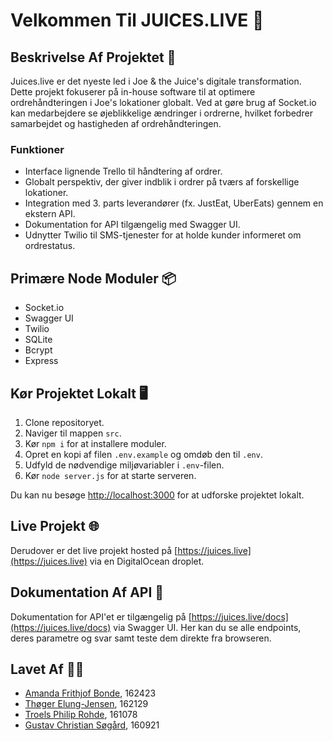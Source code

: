 # Velkommen Til JUICES.LIVE 🧃

## Beskrivelse Af Projektet 📝
Juices.live er det nyeste led i Joe & the Juice's digitale transformation. Dette projekt fokuserer på in-house software til at optimere ordrehåndteringen i Joe's lokationer globalt. Ved at gøre brug af Socket.io kan medarbejdere se øjeblikkelige ændringer i ordrerne, hvilket forbedrer samarbejdet og hastigheden af ordrehåndteringen.

### Funktioner
- Interface lignende Trello til håndtering af ordrer.
- Globalt perspektiv, der giver indblik i ordrer på tværs af forskellige lokationer.
- Integration med 3. parts leverandører (fx. JustEat, UberEats) gennem en ekstern API.
- Dokumentation for API tilgængelig med Swagger UI.
- Udnytter Twilio til SMS-tjenester for at holde kunder informeret om ordrestatus.

## Primære Node Moduler 📦
- Socket.io
- Swagger UI
- Twilio
- SQLite
- Bcrypt
- Express

## Kør Projektet Lokalt 🖥️
1. Clone repositoryet.
2. Naviger til mappen `src`.
3. Kør ```npm i``` for at installere moduler.
4. Opret en kopi af filen `.env.example` og omdøb den til `.env`.
5. Udfyld de nødvendige miljøvariabler i `.env`-filen.
6. Kør ```node server.js``` for at starte serveren.

Du kan nu besøge [http://localhost:3000](http://localhost:3000) for at udforske projektet lokalt.

## Live Projekt 🌐
Derudover er det live projekt hosted på [https://juices.live](https://juices.live) via en DigitalOcean droplet.

## Dokumentation Af API 📄
Dokumentation for API'et er tilgængelig på [https://juices.live/docs](https://juices.live/docs) via Swagger UI.
Her kan du se alle endpoints, deres parametre og svar samt teste dem direkte fra browseren.

## Lavet Af 🧑‍💻
- [Amanda Frithjof Bonde](https://www.linkedin.com/in/amandabonde), 162423
- [Thøger Elung-Jensen](https://www.linkedin.com/in/th%C3%B8ger-elung-jensen-b687b9249), 162129
- [Troels Philip Rohde](https://www.linkedin.com/in/troelsprohde/), 161078
- [Gustav Christian Søgård](https://www.linkedin.com/in/gustavsogard/), 160921